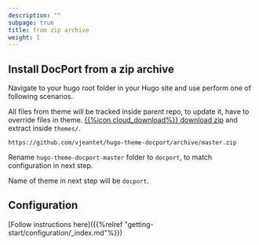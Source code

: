 ```yaml
---
description: ""
subpage: true
title: from zip archive
weight: 1
---
```


## Install DocPort from a zip archive

Navigate to your hugo root folder in your Hugo site and use perform one of following scenarios.

All files from theme will be tracked inside parent repo, to update it, have to override files in theme. [{{%icon cloud_download%}} download zip](https://github.com/vjeantet/hugo-theme-docport/archive/master.zip) and extract inside `themes/`.

```
https://github.com/vjeantet/hugo-theme-docport/archive/master.zip
```

Rename `hugo-theme-docport-master` folder to `docport`, to match configuration in next step.

Name of theme in next step will be `docport`.

## Configuration

[Follow instructions here]({{%relref "getting-start/configuration/_index.md"%}})
